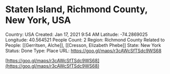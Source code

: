 # Staten Island, Richmond County, New York, USA

Country: USA
Created: Jan 17, 2021 9:54 AM
Latitude: -74.2869025
Longitude: 40.564521
People Count: 2
Region: Richmond County
Related to People: [[Gerritsen, Alche]], [[Cresson, Elizabeth Phebe]]
State: New York
Status: Done
Type: Place
URL: https://goo.gl/maps/r3cAWcSfTSdc9WS68

[https://goo.gl/maps/r3cAWcSfTSdc9WS68](https://goo.gl/maps/r3cAWcSfTSdc9WS68)
